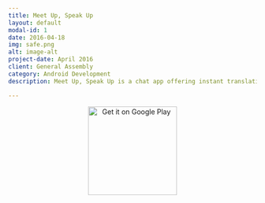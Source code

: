 ```yaml
---
title: Meet Up, Speak Up
layout: default
modal-id: 1
date: 2016-04-18
img: safe.png
alt: image-alt
project-date: April 2016
client: General Assembly
category: Android Development
description: Meet Up, Speak Up is a chat app offering instant translation to and from your desired languages. It features public chatrooms as well as the ability to create your own private chatrooms (1on1 or group). The core of the app relies on Firebase as its database and uses Firebase's UI library to send and receive data. The translation comes from Microsoft Bing's Translate API and the app is also using Bing's library as well as Volley's library to handle requests asynchronously.

---
```


<div style="text-align:center">
    <a href='https://play.google.com/store/apps/details?id=com.showme.android.finalproject' target="_blank">
        <img alt='Get it on Google Play' src='https://play.google.com/intl/en_us/badges/images/apps/en-play-badge.png' width="180"/>
    </a>
</div>
